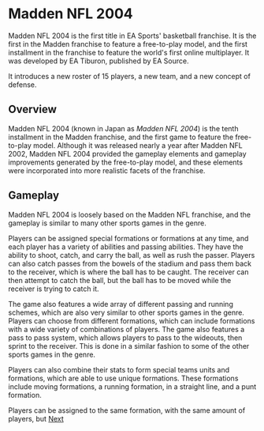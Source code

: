 # Madden NFL 2004

Madden NFL 2004 is the first title in EA Sports' basketball franchise. It is the first in the Madden franchise to feature a free-to-play model, and the first installment in the franchise to feature the world's first online multiplayer. It was developed by EA Tiburon, published by EA Source.

It introduces a new roster of 15 players, a new team, and a new concept of defense.  

## Overview

Madden NFL 2004 (known in Japan as _Madden NFL 2004_) is the tenth installment in the Madden franchise, and the first game to feature the free-to-play model. Although it was released nearly a year after Madden NFL 2002, Madden NFL 2004 provided the gameplay elements and gameplay improvements generated by the free-to-play model, and these elements were incorporated into more realistic facets of the franchise.  
   
  

## Gameplay

Madden NFL 2004 is loosely based on the Madden NFL franchise, and the gameplay is similar to many other sports games in the genre.  
   
  
Players can be assigned special formations or formations at any time, and each player has a variety of abilities and passing abilities. They have the ability to shoot, catch, and carry the ball, as well as rush the passer. Players can also catch passes from the bowels of the stadium and pass them back to the receiver, which is where the ball has to be caught. The receiver can then attempt to catch the ball, but the ball has to be moved while the receiver is trying to catch it.
  

The game also features a wide array of different passing and running schemes, which are also very similar to other sports games in the genre. Players can choose from different formations, which can include formations with a wide variety of combinations of players. The game also features a pass to pass system, which allows players to pass to the wideouts, then sprint to the receiver. This is done in a similar fashion to some of the other sports games in the genre.

Players can also combine their stats to form special teams units and formations, which are able to use unique formations. These formations include moving formations, a running formation, in a straight line, and a punt formation.   
  
Players can be assigned to the same formation, with the same amount of players, but
[Next](58.md)
